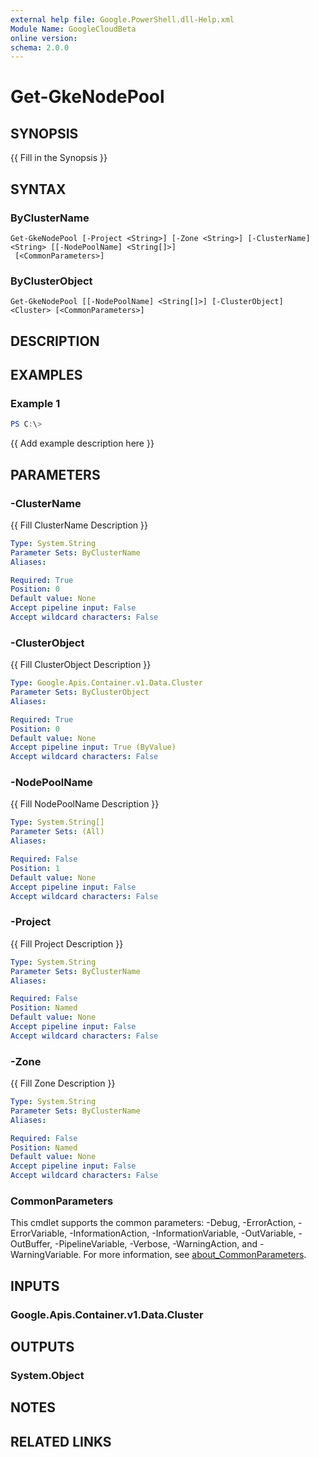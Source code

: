 ```yaml
---
external help file: Google.PowerShell.dll-Help.xml
Module Name: GoogleCloudBeta
online version:
schema: 2.0.0
---
```


# Get-GkeNodePool

## SYNOPSIS
{{ Fill in the Synopsis }}

## SYNTAX

### ByClusterName
```
Get-GkeNodePool [-Project <String>] [-Zone <String>] [-ClusterName] <String> [[-NodePoolName] <String[]>]
 [<CommonParameters>]
```

### ByClusterObject
```
Get-GkeNodePool [[-NodePoolName] <String[]>] [-ClusterObject] <Cluster> [<CommonParameters>]
```

## DESCRIPTION


## EXAMPLES

### Example 1
```powershell
PS C:\> 
```

{{ Add example description here }}

## PARAMETERS

### -ClusterName
{{ Fill ClusterName Description }}

```yaml
Type: System.String
Parameter Sets: ByClusterName
Aliases:

Required: True
Position: 0
Default value: None
Accept pipeline input: False
Accept wildcard characters: False
```

### -ClusterObject
{{ Fill ClusterObject Description }}

```yaml
Type: Google.Apis.Container.v1.Data.Cluster
Parameter Sets: ByClusterObject
Aliases:

Required: True
Position: 0
Default value: None
Accept pipeline input: True (ByValue)
Accept wildcard characters: False
```

### -NodePoolName
{{ Fill NodePoolName Description }}

```yaml
Type: System.String[]
Parameter Sets: (All)
Aliases:

Required: False
Position: 1
Default value: None
Accept pipeline input: False
Accept wildcard characters: False
```

### -Project
{{ Fill Project Description }}

```yaml
Type: System.String
Parameter Sets: ByClusterName
Aliases:

Required: False
Position: Named
Default value: None
Accept pipeline input: False
Accept wildcard characters: False
```

### -Zone
{{ Fill Zone Description }}

```yaml
Type: System.String
Parameter Sets: ByClusterName
Aliases:

Required: False
Position: Named
Default value: None
Accept pipeline input: False
Accept wildcard characters: False
```

### CommonParameters
This cmdlet supports the common parameters: -Debug, -ErrorAction, -ErrorVariable, -InformationAction, -InformationVariable, -OutVariable, -OutBuffer, -PipelineVariable, -Verbose, -WarningAction, and -WarningVariable. For more information, see [about_CommonParameters](http://go.microsoft.com/fwlink/?LinkID=113216).

## INPUTS

### Google.Apis.Container.v1.Data.Cluster

## OUTPUTS

### System.Object
## NOTES

## RELATED LINKS
